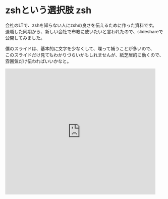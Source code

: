 zshという選択肢
zsh
=====
<p>会社のLTで、zshを知らない人にzshの良さを伝えるために作った資料です。<br>
退職した同期から、新しい会社で布教に使いたいと言われたので、slideshareで公開してみました。</p><p>
僕のスライドは、基本的に文字を少なくして、喋って補うことが多いので、<br>
このスライドだけ見てもわかりづらいかもしれませんが、紙芝居的に動くので、雰囲気だけ伝わればいいかなと。
</p>
<iframe src="http://www.slideshare.net/slideshow/embed_code/16363242" width="476" height="400" frameborder="0" marginwidth="0" marginheight="0" scrolling="no"></iframe>
